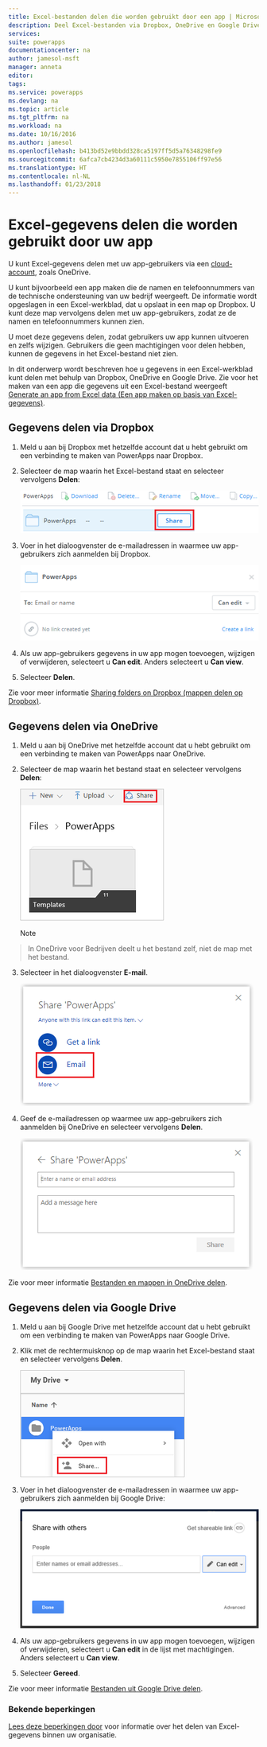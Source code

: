 ```yaml
---
title: Excel-bestanden delen die worden gebruikt door een app | Microsoft Docs
description: Deel Excel-bestanden via Dropbox, OneDrive en Google Drive. Gebruikers kunnen bestanden en mappen weergeven en bewerken.
services: 
suite: powerapps
documentationcenter: na
author: jamesol-msft
manager: anneta
editor: 
tags: 
ms.service: powerapps
ms.devlang: na
ms.topic: article
ms.tgt_pltfrm: na
ms.workload: na
ms.date: 10/16/2016
ms.author: jamesol
ms.openlocfilehash: b413bd52e9bbdd328ca5197ff5d5a76348298fe9
ms.sourcegitcommit: 6afca7cb4234d3a60111c5950e7855106ff97e56
ms.translationtype: HT
ms.contentlocale: nl-NL
ms.lasthandoff: 01/23/2018
---
```

# <a name="share-excel-data-used-by-your-app"></a>Excel-gegevens delen die worden gebruikt door uw app
U kunt Excel-gegevens delen met uw app-gebruikers via een [cloud-account](connections/cloud-storage-blob-connections.md), zoals OneDrive.

U kunt bijvoorbeeld een app maken die de namen en telefoonnummers van de technische ondersteuning van uw bedrijf weergeeft. De informatie wordt opgeslagen in een Excel-werkblad, dat u opslaat in een map op Dropbox. U kunt deze map vervolgens delen met uw app-gebruikers, zodat ze de namen en telefoonnummers kunnen zien.

U moet deze gegevens delen, zodat gebruikers uw app kunnen uitvoeren en zelfs wijzigen. Gebruikers die geen machtigingen voor delen hebben, kunnen de gegevens in het Excel-bestand niet zien.

In dit onderwerp wordt beschreven hoe u gegevens in een Excel-werkblad kunt delen met behulp van Dropbox, OneDrive en Google Drive. Zie voor het maken van een app die gegevens uit een Excel-bestand weergeeft [Generate an app from Excel data (Een app maken op basis van Excel-gegevens)](get-started-create-from-data.md).

## <a name="share-data-in-dropbox"></a>Gegevens delen via Dropbox
1. Meld u aan bij Dropbox met hetzelfde account dat u hebt gebruikt om een verbinding te maken van PowerApps naar Dropbox.
2. Selecteer de map waarin het Excel-bestand staat en selecteer vervolgens **Delen**:  
   
    ![Opdracht Delen](./media/share-app-data/dropbox-share.png)
3. Voer in het dialoogvenster de e-mailadressen in waarmee uw app-gebruikers zich aanmelden bij Dropbox.  
   
    ![Delen via Dropbox](./media/share-app-data/dropbox-perms.png)
4. Als uw app-gebruikers gegevens in uw app mogen toevoegen, wijzigen of verwijderen, selecteert u **Can edit**. Anders selecteert u **Can view**.
5. Selecteer **Delen**.

Zie voor meer informatie [Sharing folders on Dropbox (mappen delen op Dropbox)](https://www.dropbox.com/en/help/19).

## <a name="share-data-in-onedrive"></a>Gegevens delen via OneDrive
1. Meld u aan bij OneDrive met hetzelfde account dat u hebt gebruikt om een verbinding te maken van PowerApps naar OneDrive.
2. Selecteer de map waarin het bestand staat en selecteer vervolgens **Delen**:  
   
    ![Opdracht Delen](./media/share-app-data/onedrive-share.png)
   
    > [!NOTE]
> In OneDrive voor Bedrijven deelt u het bestand zelf, niet de map met het bestand.
3. Selecteer in het dialoogvenster **E-mail**.
   
    ![Delen via e-mail](./media/share-app-data/onedrive-email.png)
4. Geef de e-mailadressen op waarmee uw app-gebruikers zich aanmelden bij OneDrive en selecteer vervolgens **Delen**.  
   
    ![Een gebruiker opgeven](./media/share-app-data/onedrive-perms.png)

Zie voor meer informatie [Bestanden en mappen in OneDrive delen](https://support.office.com/article/Share-OneDrive-files-and-folders-and-change-permissions-9fcc2f7d-de0c-4cec-93b0-a82024800c07).

## <a name="share-data-in-google-drive"></a>Gegevens delen via Google Drive
1. Meld u aan bij Google Drive met hetzelfde account dat u hebt gebruikt om een verbinding te maken van PowerApps naar Google Drive.
2. Klik met de rechtermuisknop op de map waarin het Excel-bestand staat en selecteer vervolgens **Delen**.  
   
    ![Opdracht Delen](./media/share-app-data/googledrive-share.png)
3. Voer in het dialoogvenster de e-mailadressen in waarmee uw app-gebruikers zich aanmelden bij Google Drive:  
   
    ![Een gebruiker opgeven](./media/share-app-data/googledrive-perms.png)
4. Als uw app-gebruikers gegevens in uw app mogen toevoegen, wijzigen of verwijderen, selecteert u **Can edit** in de lijst met machtigingen. Anders selecteert u **Can view**.
5. Selecteer **Gereed**.

Zie voor meer informatie [Bestanden uit Google Drive delen](https://support.google.com/drive/answer/2494822).

### <a name="known-limitations"></a>Bekende beperkingen
[Lees deze beperkingen door](connections/cloud-storage-blob-connections.md#sharing-excel-tables) voor informatie over het delen van Excel-gegevens binnen uw organisatie.

